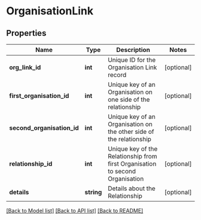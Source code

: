 # OrganisationLink

## Properties
Name | Type | Description | Notes
------------ | ------------- | ------------- | -------------
**org_link_id** | **int** | Unique ID for the Organisation Link record | [optional] 
**first_organisation_id** | **int** | Unique key of an Organisation on one side of the relationship | [optional] 
**second_organisation_id** | **int** | Unique key of an Organisation on the other side of the relationship | [optional] 
**relationship_id** | **int** | Unique key of the Relationship from first Organisation to second Organisation | [optional] 
**details** | **string** | Details about the Relationship | [optional] 

[[Back to Model list]](../README.md#documentation-for-models) [[Back to API list]](../README.md#documentation-for-api-endpoints) [[Back to README]](../README.md)


